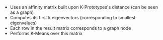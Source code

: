 - Uses an affinity matrix built upon K-Prototypes's distance (can be seen as a graph)
- Computes its first k eigenvectors (corresponding to smallest eigenvalues)
- Each row in the result matrix corresponds to a graph node
- Performs K-Means over this matrix